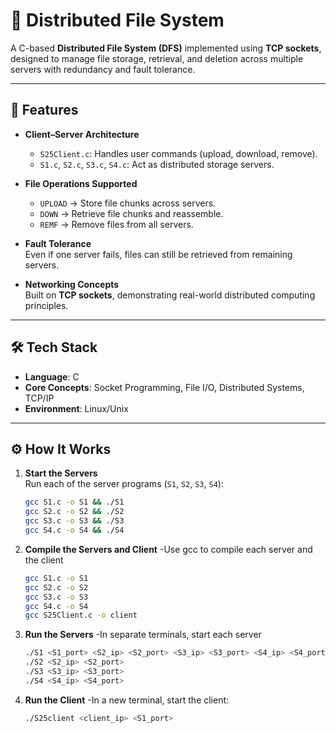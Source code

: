 # 📂 Distributed File System  

A C-based **Distributed File System (DFS)** implemented using **TCP sockets**, designed to manage file storage, retrieval, and deletion across multiple servers with redundancy and fault tolerance.  

---

## 🚀 Features
- **Client–Server Architecture**  
  - `S25Client.c`: Handles user commands (upload, download, remove).  
  - `S1.c`, `S2.c`, `S3.c`, `S4.c`: Act as distributed storage servers.  

- **File Operations Supported**  
  - `UPLOAD` → Store file chunks across servers.  
  - `DOWN` → Retrieve file chunks and reassemble.  
  - `REMF` → Remove files from all servers.  

- **Fault Tolerance**  
  Even if one server fails, files can still be retrieved from remaining servers.  

- **Networking Concepts**  
  Built on **TCP sockets**, demonstrating real-world distributed computing principles.  

---

## 🛠️ Tech Stack
- **Language**: C  
- **Core Concepts**: Socket Programming, File I/O, Distributed Systems, TCP/IP  
- **Environment**: Linux/Unix  

---

## ⚙️ How It Works
1. **Start the Servers**  
   Run each of the server programs (`S1`, `S2`, `S3`, `S4`):  
   ```bash
   gcc S1.c -o S1 && ./S1
   gcc S2.c -o S2 && ./S2
   gcc S3.c -o S3 && ./S3
   gcc S4.c -o S4 && ./S4


2. **Compile the Servers and Client**
   -Use gcc to compile each server and the client
   ```bash
   gcc S1.c -o S1
   gcc S2.c -o S2
   gcc S3.c -o S3
   gcc S4.c -o S4
   gcc S25Client.c -o client

3. **Run the Servers**
   -In separate terminals, start each server
   ```bash
   ./S1 <S1_port> <S2_ip> <S2_port> <S3_ip> <S3_port> <S4_ip> <S4_port>
   ./S2 <S2_ip> <S2_port>
   ./S3 <S3_ip> <S3_port>
   ./S4 <S4_ip> <S4_port>

4. **Run the Client**
   -In a new terminal, start the client:
   ```bash
   ./S25client <client_ip> <S1_port>
